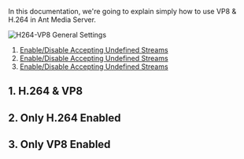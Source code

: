In this documentation, we're going to explain simply how to use VP8 & H.264 in Ant Media Server.

![H264-VP8 General Settings](https://antmedia.io/wp-content/uploads/2020/05/H264-VP8-general.png)

1. [Enable/Disable Accepting Undefined Streams](#1-enabledisable-accepting-undefined-streams)
1. [Enable/Disable Accepting Undefined Streams](#1-enabledisable-accepting-undefined-streams)
1. [Enable/Disable Accepting Undefined Streams](#1-enabledisable-accepting-undefined-streams)


## 1. H.264 & VP8

## 2. Only H.264 Enabled

## 3. Only VP8 Enabled

